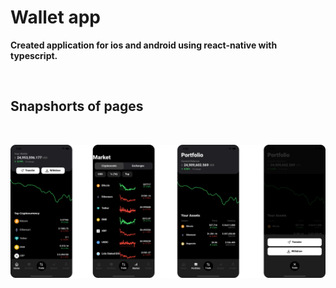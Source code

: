 # Wallet app 


 **Created application for ios and android using react-native with typescript.**

<br />


## Snapshorts of pages
<br />

![plot](./assets/images/app-snapshort.png)



